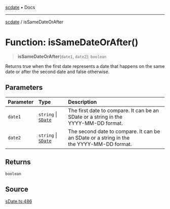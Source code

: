 [scdate](../README.md) • Docs

---

[scdate](../README.md) / isSameDateOrAfter

# Function: isSameDateOrAfter()

> **isSameDateOrAfter**(`date1`, `date2`): `boolean`

Returns true when the first date represents a date that happens on the same
date or after the second date and false otherwise.

## Parameters

| Parameter | Type                                       | Description                                                                                   |
| :-------- | :----------------------------------------- | :-------------------------------------------------------------------------------------------- |
| `date1`   | `string` \| [`SDate`](../classes/SDate.md) | The first date to compare. It can be an SDate or a string in the<br />YYYY-MM-DD format.      |
| `date2`   | `string` \| [`SDate`](../classes/SDate.md) | The second date to compare. It can be an SDate or a string in the<br />the YYYY-MM-DD format. |

## Returns

`boolean`

## Source

[sDate.ts:486](https://github.com/ericvera/scdate/blob/main/src/sDate.ts#L486)
